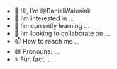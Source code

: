 - 👋 Hi, I’m @DanielWalusiak
- 👀 I’m interested in ...
- 🌱 I’m currently learning ...
- 💞️ I’m looking to collaborate on ...
- 📫 How to reach me ...
- 😄 Pronouns: ...
- ⚡ Fun fact: ...

<!---
DanielWalusiak/DanielWalusiak is a ✨ special ✨ repository because its `README.md` (this file) appears on your GitHub profile.
You can click the Preview link to take a look at your changes.
--->
